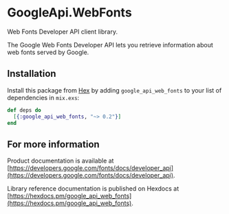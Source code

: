# GoogleApi.WebFonts

Web Fonts Developer API client library.

The Google Web Fonts Developer API lets you retrieve information about web fonts served by Google.

## Installation

Install this package from [Hex](https://hex.pm) by adding
`google_api_web_fonts` to your list of dependencies in `mix.exs`:

```elixir
def deps do
  [{:google_api_web_fonts, "~> 0.2"}]
end
```

## For more information

Product documentation is available at [https://developers.google.com/fonts/docs/developer_api](https://developers.google.com/fonts/docs/developer_api).

Library reference documentation is published on Hexdocs at
[https://hexdocs.pm/google_api_web_fonts](https://hexdocs.pm/google_api_web_fonts).
